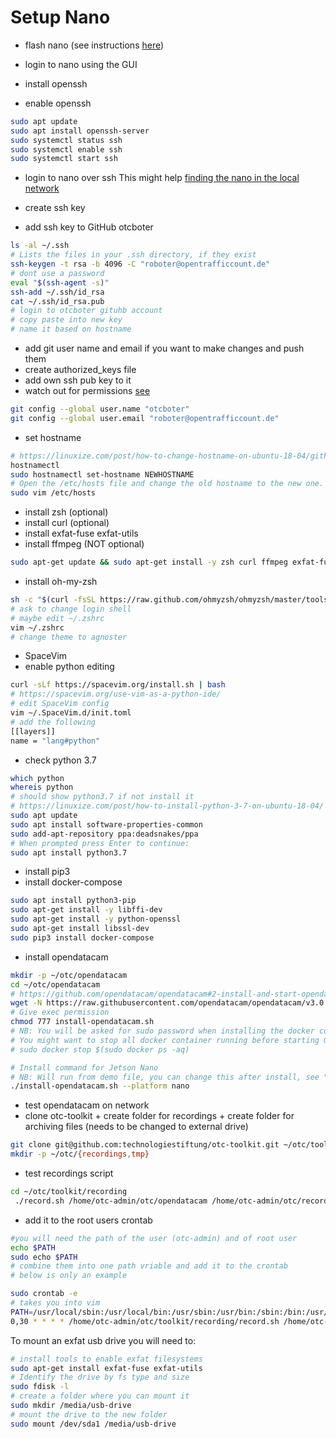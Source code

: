 # Setup Nano

- flash nano (see instructions [here](https://developer.nvidia.com/embedded/learn/get-started-jetson-nano-devkit#write))
- login to nano using the GUI
  
- install openssh
- enable openssh

```bash
sudo apt update
sudo apt install openssh-server
sudo systemctl status ssh
sudo systemctl enable ssh
sudo systemctl start ssh
```

- login to nano over ssh 
  This might help [finding the nano in the local network](https://apple.stackexchange.com/questions/310061/how-to-find-all-devices-ip-address-hostname-mac-address-on-local-network)

- create ssh key
- add ssh key to GitHub otcboter

```bash
ls -al ~/.ssh
# Lists the files in your .ssh directory, if they exist
ssh-keygen -t rsa -b 4096 -C "roboter@opentrafficcount.de"
# dont use a password
eval "$(ssh-agent -s)"
ssh-add ~/.ssh/id_rsa
cat ~/.ssh/id_rsa.pub
# login to otcboter gituhb account
# copy paste into new key
# name it based on hostname
```

- add git user name and email if you want to make changes and push them
- create authorized_keys file
- add own ssh pub key to it
- watch out for permissions [see](https://superuser.com/a/1559867)

```bash
git config --global user.name "otcboter"
git config --global user.email "roboter@opentrafficcount.de"
```

- set hostname

```bash
# https://linuxize.com/post/how-to-change-hostname-on-ubuntu-18-04/githu
hostnamectl
sudo hostnamectl set-hostname NEWHOSTNAME
# Open the /etc/hosts file and change the old hostname to the new one.
sudo vim /etc/hosts
```

- install zsh (optional)
- install curl (optional)
- install exfat-fuse exfat-utils
- install ffmpeg (NOT optional)

```bash
sudo apt-get update && sudo apt-get install -y zsh curl ffmpeg exfat-fuse exfat-utils
```

- install oh-my-zsh

```bash
sh -c "$(curl -fsSL https://raw.github.com/ohmyzsh/ohmyzsh/master/tools/install.sh)"
# ask to change login shell
# maybe edit ~/.zshrc
vim ~/.zshrc
# change theme to agnoster
```

- SpaceVim
- enable python editing
  
```bash
curl -sLf https://spacevim.org/install.sh | bash
# https://spacevim.org/use-vim-as-a-python-ide/
# edit SpaceVim config
vim ~/.SpaceVim.d/init.toml
# add the following
[[layers]]
name = "lang#python"
```

- check python 3.7

```bash
which python
whereis python
# should show python3.7 if not install it
# https://linuxize.com/post/how-to-install-python-3-7-on-ubuntu-18-04/
sudo apt update
sudo apt install software-properties-common
sudo add-apt-repository ppa:deadsnakes/ppa
# When prompted press Enter to continue:
sudo apt install python3.7
```

- install pip3
- install docker-compose

```bash
sudo apt install python3-pip
sudo apt-get install -y libffi-dev
sudo apt-get install -y python-openssl
sudo apt-get install libssl-dev
sudo pip3 install docker-compose
```

- install opendatacam

```bash
mkdir -p ~/otc/opendatacam
cd ~/otc/opendatacam
# https://github.com/opendatacam/opendatacam#2-install-and-start-opendatacam-
wget -N https://raw.githubusercontent.com/opendatacam/opendatacam/v3.0.1/docker/install-opendatacam.sh
# Give exec permission
chmod 777 install-opendatacam.sh
# NB: You will be asked for sudo password when installing the docker container
# You might want to stop all docker container running before starting OpenDataCam
# sudo docker stop $(sudo docker ps -aq)

# Install command for Jetson Nano
# NB: Will run from demo file, you can change this after install, see "5. Customize OpenDataCam"
./install-opendatacam.sh --platform nano

```

- test opendatacam on network
- clone otc-toolkit + create folder for recordings + create folder for archiving files (needs to be changed to external drive)

```bash
git clone git@github.com:technologiestiftung/otc-toolkit.git ~/otc/toolkit
mkdir -p ~/otc/{recordings,tmp}
```

- test recordings script

```bash
cd ~/otc/toolkit/recording
 ./record.sh /home/otc-admin/otc/opendatacam /home/otc-admin/otc/recordings /home/otc-admin/otc/toolkit/recording /home/otc-admin/otc/tmp > /home/otc-admin/otc/recordings/cron.log 2>&1
```

- add it to the root users crontab

```bash
#you will need the path of the user (otc-admin) and of root user 
echo $PATH
sudo echo $PATH
# combine them into one path vriable and add it to the crontab
# below is only an example

sudo crontab -e
# takes you into vim
PATH=/usr/local/sbin:/usr/local/bin:/usr/sbin:/usr/bin:/sbin:/bin:/usr/games:/usr/local/games
0,30 * * * * /home/otc-admin/otc/toolkit/recording/record.sh /home/otc-admin/otc/opendatacam /home/otc-admin/otc/recordings /home/otc-admin/otc/toolkit/recording /home/otc-admin/otc/tmp > /home/otc-admin/otc/recordings/cron.log 2>&1
```

To mount an exfat usb drive you will need to:

```bash
# install tools to enable exfat filesystems
sudo apt-get install exfat-fuse exfat-utils
# Identify the drive by fs type and size
sudo fdisk -l
# create a folder where you can mount it
sudo mkdir /media/usb-drive
# mount the drive to the new folder 
sudo mount /dev/sda1 /media/usb-drive
```
